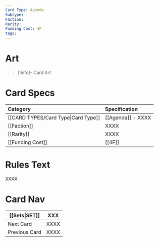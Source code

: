```yaml
---
Card Type: Agenda
Subtype: 
Faction: 
Rarity: 
Funding Cost: 4F
tags:
---
```

# Art

> [!info]- Card Art
> 

# Card Specs

| Category                            | Specification     |
|:----------------------------------- |:----------------- |
| [[CARD TYPES/Card Type\|Card Type]] | [[Agenda]] - XXXX |
| [[Faction]]                         | XXXX              |
| [[Rarity]]                          | XXXX              |
| [[Funding Cost]]                    | [[4F]]            |

# Rules Text



XXXX

# Card Nav

| [[Sets\|SET]] | XXX |  
| --- | --- |  
| Next Card | XXXX |  
| Previous Card | XXXX |  

